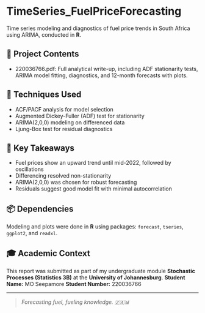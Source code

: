# TimeSeries_FuelPriceForecasting
Time series modeling and diagnostics of fuel price trends in South Africa using ARIMA, conducted in **R**.
## 📄 Project Contents
- 220036766.pdf: Full analytical write-up, including ADF stationarity tests, ARIMA model fitting, diagnostics, and 12-month forecasts with plots.

## 🔬 Techniques Used
- ACF/PACF analysis for model selection
- Augmented Dickey-Fuller (ADF) test for stationarity
- ARIMA(2,0,0) modeling on differenced data
- Ljung-Box test for residual diagnostics

## 🚀 Key Takeaways
- Fuel prices show an upward trend until mid-2022, followed by oscillations
- Differencing resolved non-stationarity
- ARIMA(2,0,0) was chosen for robust forecasting
- Residuals suggest good model fit with minimal autocorrelation

## 📦 Dependencies
Modeling and plots were done in **R** using packages: `forecast`, `tseries`, `ggplot2`, and `readxl`.

## 🎓 Academic Context
This report was submitted as part of my undergraduate module **Stochastic Processes (Statistics 3B)** at the **University of Johannesburg**.
**Student Name:** MO Seepamore
**Student Number:** 220036766

---

> _Forecasting fuel, fueling knowledge. 🇿🇦📊_
